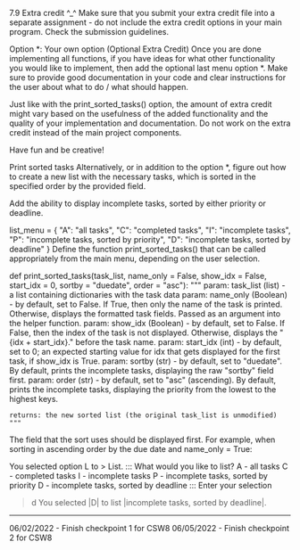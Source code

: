 7.9 Extra credit ^_^
Make sure that you submit your extra credit file into a separate assignment - do not include the extra credit options in your main program. Check the submission guidelines.

Option *: Your own option (Optional Extra Credit)
Once you are done implementing all functions, if you have ideas for what other functionality you would like to implement, then add the optional last menu option *. Make sure to provide good documentation in your code and clear instructions for the user about what to do / what should happen.

Just like with the print_sorted_tasks() option, the amount of extra credit might vary based on the usefulness of the added functionality and the quality of your implementation and documentation. Do not work on the extra credit instead of the main project components.

Have fun and be creative!

Print sorted tasks
Alternatively, or in addition to the option *, figure out how to create a new list with the necessary tasks, which is sorted in the specified order by the provided field.

Add the ability to display incomplete tasks, sorted by either priority or deadline.

list_menu = {
    "A": "all tasks",
    "C": "completed tasks",
    "I": "incomplete tasks",
    "P": "incomplete tasks, sorted by priority",
    "D": "incomplete tasks, sorted by deadline"
}
Define the function print_sorted_tasks() that can be called appropriately from the main menu, depending on the user selection.

def print_sorted_tasks(task_list, name_only = False, show_idx = False, start_idx = 0, 
                sortby = "duedate", order = "asc"):
    """
    param: task_list (list) - a list containing dictionaries with
            the task data
    param: name_only (Boolean) - by default, set to False.
            If True, then only the name of the task is printed.
            Otherwise, displays the formatted task fields.
            Passed as an argument into the helper function.
    param: show_idx (Boolean) - by default, set to False.
            If False, then the index of the task is not displayed.
            Otherwise, displays the "{idx + start_idx}." before the
            task name.
    param: start_idx (int) - by default, set to 0;
            an expected starting value for idx that
            gets displayed for the first task, if show_idx is True.
    param: sortby (str) - by default, set to "duedate".
            By default, prints the incomplete tasks, displaying
            the raw "sortby" field first.
    param: order (str) - by default, set to "asc" (ascending).
            By default, prints the incomplete tasks, displaying
            the priority from the lowest to the highest keys.

    returns: the new sorted list (the original task_list is unmodified)
    """
The field that the sort uses should be displayed first. For example, when sorting in ascending order by the due date and name_only = True:

You selected option L to > List.
::: What would you like to list?
A - all tasks
C - completed tasks
I - incomplete tasks
P - incomplete tasks, sorted by priority
D - incomplete tasks, sorted by deadline
::: Enter your selection
> d
You selected |D| to list |incomplete tasks, sorted by deadline|.
------------------------------------------
06/02/2022 - Finish checkpoint 1 for CSW8
06/05/2022 - Finish checkpoint 2 for CSW8